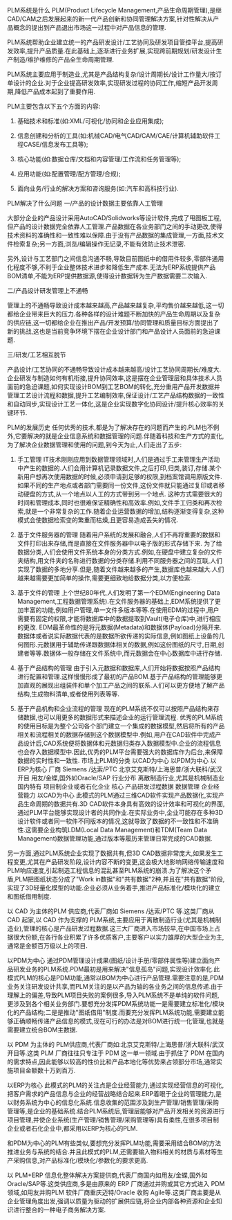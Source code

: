 PLM系统是什么
PLM(Product Lifecycle Management,产品生命周期管理),是继CAD/CAM之后发展起来的新一代产品创新和协同管理解决方案,针对性解决从产品概念的提出到产品退出市场这一过程中对产品信息的管理.

PLM系统帮助企业建立统一的产品研发设计/工艺协同及研发项目管控平台,提高研发效率,提升产品质量.在此基础上,逐渐进行业务扩展,实现跨前期规划/研发设计生产制造/维护维修的产品全生命周期管理.

PLM系统主要应用于制造业,尤其是产品结构复杂/设计周期长/设计工作量大/按订单设计的企业.对于企业提高研发效率,实现研发过程的协同工作,缩短产品开发周期,降低产品成本起到了重要作用.




PLM主要包含以下五个方面的内容:

1. 基础技术和标准(如:XML/可视化/协同和企业应用集成);

2. 信息创建和分析的工具(如:机械CAD/电气CAD/CAM/CAE/计算机辅助软件工程CASE/信息发布工具等);

3. 核心功能(如:数据仓库/文档和内容管理/工作流和任务管理等);

4. 应用功能(如:配置管理/配方管理/合规);

5. 面向业务/行业的解决方案和咨询服务(如:汽车和高科技行业).

PLM解决了什么问题
一/产品的设计数据主要依靠人工管理

大部分企业的产品设计采用AutoCAD/Solidworks等设计软件,完成了甩图板工程,但产品的设计数据完全依靠人工管理.产品数据在各业务部门之间的手动更改,使得技术资料的准确性和一致性难以保障.由于没有产品数据的集成管理,一方面,技术文件检索复杂;另一方面,浏览/编辑操作无记录,不能有效防止技术泄密.

另外,设计与工艺部门之间信息沟通不畅,导致目前图纸中的借用件较多,零部件通用化程度不够,不利于企业整体技术进步和降低生产成本.无法为ERP系统提供产品BOM清单,不能为ERP提供数据源,使得设计数据转为生产数据需要二次输入.

二/产品设计研发管理上不通畅

管理上的不通畅导致设计成本越来越高,产品越来越复杂,平均售价越来越低,这一切都给企业带来巨大的压力.各种各样的设计难题不断加快的产品生命周期以及复杂的供应链,这一切都给企业在推出产品/开发预算/协同管理和质量目标方面提出了新的挑战,这也是当前竞争环境下摆在企业设计部门和产品设计人员面前的急迫课题.

三/研发/工艺相互脱节

产品设计/工艺协同的不通畅导致设计成本越来越高/设计工艺协同周期长/难度大.企业研发与制造如何有机衔接,提升协同效率,这是摆在企业管理层和具体技术人员面前的急迫课题,如何实现设计BOM到工艺BOM的转化,充分重用产品开发数据并管理工艺设计流程和数据,提升工艺编制效率,保证设计/工艺产品结构数据的一致性和自动同步,实现设计工艺一体化,这是企业实现数字化协同设计/提升核心效率的关键环节.

PLM的发展历史
任何优秀的技术,都是为了解决存在的问题而产生的.PLM也不例外,它要解决的就是企业信息系统和数据管理的问题.伴随着科技和生产方式的变化,为了解决企业数据管理和使用的问题,到今天为止,人们走出了五步:

1. 手工管理
IT技术刚刚应用到数据管理领域时,人们是通过手工来管理生产活动中产生的数据的.人们会用计算机记录数据文件,之后打印,归类,装订,存储.某个新用户想再次使用数据的时候,必须申请到足够的权限,到档案馆调用原版文件.如果不同的生产地点或者部门需要同一份文件,这份文件就只能通过复印或者移动硬盘的方式,从一个地点以人工的方式带到另一个地点.
这种方式需要很大的时间和管理成本,同时也很难保证精确性和高效率.例如,文件手工归类和再次检索,就是一个非常复杂的工作.随着企业运营数据的增加,结构逐渐变得复杂,这种模式会使数据检索变的繁重而枯燥,且更容易造成丢失的情况.
2. 基于文件服务器的管理
随着用户系统的发展和融合,人们不再将重要的数据和文件打印出来存储,而是直接在文件服务器中以电子版的形式存储下来.
为了给数据分类,人们会使用文件系统本身的分类方式.例如,在硬盘中建立复杂的文件夹结构,用文件夹的名称进行数据的分类存储.利用不同服务器之间的互联,人们实现了数据的多地分享.但是,随着文件越来越多的产生,数据库也越来越大.人们越来越需要更加简单的操作,需要更细致地给数据分类,以方便检索.
3. 基于文件的管理
上个世纪80年代,人们发明了第一个EDM(Engineering Data Management,工程数据管理系统).在文件服务器的基础上,EDM系统提供了更加丰富的功能,例如用户管理,单一文件多版本等等.在使用EDM的过程中,用户需要有固定的权限,才能将数据库中的数据提取到Vault(电子仓库)中,进行相应的更改.
EDM最革命性的是将元数据(Metadata)和数据体(Payload)分隔开来.数据体或者说实际数据代表的是数据所欲传递的实际信息,例如图纸上设备的几何图形.元数据用于辅助传递跟数据体相关的数据,例如这份图纸的尺寸,日期,创建者等等.数据体一般存储在文件系统中,而元数据会在中心数据库中进行存储.





4. 基于产品结构的管理
由于引入元数据和数据库,人们开始将数据按照产品结构进行配置和管理.这样慢慢形成了最初的产品BOM.基于产品结构的管理能够更加直观的展现出组装件和单个加工产品之间的联系.人们可以更方便地了解产品结构,生成物料清单,或者使用列表等等.
5. 基于产品机构和企业流程的管理
现在的PLM系统不仅可以按照产品结构来存储数据,也可以用更多的数据形式来描述企业的运行管理流程.
优秀的PLM系统的使用目标是为整个公司各个部门建立一个集成的数据模型,然后将所有的产品相关和流程相关的数据存储到这个数据模型中.例如,用户在CAD软件中完成产品设计后,CAD系统便将数据体和元数据归类存入数据模型中.企业的流程信息也会存入数据模型中.因此,优秀的PLM平台需要强大的数据库作为后台,来保障数据的实时性和一致性.
市场上PLM的分类
以CAD为中心	以PDM为中心	以ERP为核心
厂商	Siemens /达索/PTC	北京艾克斯特/上海思普/浙大联科/武汉开目	用友/金蝶,国外如Oracle/SAP
行业分布	离散制造行业,尤其是机械制造业	国内特有	项目制企业或者石化企业
核心	产品研发过程数据	数据管理	企业经营能力
以CAD为中心
此模式的PLM通过三维CAD软件实现产品数据化,实现产品生命周期的数据共有.3D CAD软件本身具有高效的设计效率和可视化的界面,通过PLM平台能够实现设计者的共同作业.在实际业务中,企业可能存在多种3D设计软件或者同一软件不同版本的情况,这就导致了数据的不一致性和不准确性.这需要企业构筑LDM(Local Data Management)和TDM(Team Data Management)数据管理功能,通过版本等履历来管理日常完成的CAD数据.

另一方面,通过PLM系统企业实现了数据共有,但3D CAD数据非常庞大,如果发生工程变更,尤其在产品研发阶段,设计内容不断的变更,这会极大地影响网络传输速度和PLM响应速度,引起制造工程信息的混乱甚至PLM系统的崩溃.为了解决这个矛盾,PLM把图纸状态分成了"Work in数据"和"共有数据"2种,并且在"共有数据"阶段,实现了3D轻量化模型的功能.企业必须从业务着手,推进产品标准化/模块化的建立和图纸借用制度.

以 CAD 为主体的PLM 供应商,代表厂商如 Siemens /达索/PTC 等.这类厂商从CAD 起家,以 CAD 作为支撑的 PLM系统,主要应用于离散制造行业(尤其是机械制造业),管理的核心是产品研发过程数据.这三大厂商进入市场较早,在中国市场上占据很大份额,在各行各业积累了许多优质客户,主要客户以实力雄厚的大型企业为主,通常是金额百万级以上的项目.

以PDM为中心
通过PDM管理设计成果(图纸/设计手册/零部件属性等)建立面向产品研发业务的PLM系统.PDM最初是用来解决"信息孤岛"问题,实现设计效率化.此模式PLM的核心是PDM功能,通常以BOM为中心进行产品管理.需要注意的是,PDM业务关注研发设计共享,而PLM关注的是以产品为轴的各业务之间的信息传递.由于理解上的偏差,导致PLM项目失败的案例很多,导入PLM系统不是单纯的软件问题,更涉及到各个相关业务部门.要想充分发挥PDM系统功能一是需要建立标准化/模块化的产品结构;二是是推动"图纸借用"制度.而要充分发挥PLM系统功能,需要建立能够正确顺畅传递产品信息的模式,现在可行的办法是对BOM进行统一化管理,也就是需要建立统合BOM主数据.

以 PDM 为主体的 PLM供应商,代表厂商如:北京艾克斯特/上海思普/浙大联科/武汉开目等.这类 PLM 厂商往往只专注于 PDM 这一单一领域.由于抓住了 PDM 在国内的需求特点,因此能够以较高的性价比和产品本地化等优势来占领部分市场,通常实施项目金额数十万到百万.

以ERP为核心
此模式的PLM的关注点是企业经营能力,通过实现经营信息的可视化,把客户需求的产品信息与企业的经营战略结合起来.ERP着眼于企业的管理能力,是以财务系统为中心的信息化系统.信息收集的范围涉及到生产管理/销售管理/采购管理等,是企业的基础系统.结合PLM系统后,管理层能够对产品开发相关的资源进行项目管理,并使企业系统(生产管理/销售管理/采购管理等)具有柔性,在很多项目制企业或者石化企业中,都采用以ERP为核心的PLM.

和PDM为中心的PLM有些类似,要想充分发挥PLM功能,需要采用结合BOM的方法推进业务与系统的结合.并且此模式的PLM,还需要输入物料相关的材质与素材等生产采购信息,对产品标准化/模块化/参数化的要求更高.

以 PLM+ERP 信息化整体解决方案提供商,代表厂商国内如用友/金蝶,国外如Oracle/SAP等.这类供应商,多是由原来的 ERP 厂商通过并购或其它方式进入 PDM 领域,如用友并购PLM 软件厂商重庆迈特/Oracle 收购 Agile等.这类厂商主要是从企业管理角度出发,强调以质量为驱动的扩展供应链,将企业内部各种资源和企业知识进行整合的一种电子商务解决方案.

